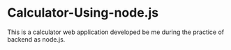 # Calculator-Using-node.js

This is a calculator web application developed be me during the practice of backend as node.js.
